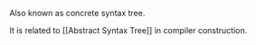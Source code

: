 Also known as concrete syntax tree.

It is related to [[Abstract Syntax Tree]] in compiler construction.